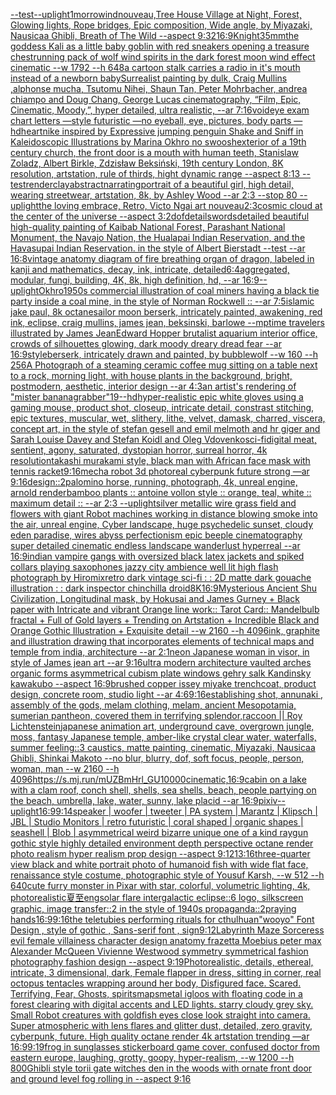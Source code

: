 [--test](https://www.ebank.nz/aiartgenerator?category=--test)[--uplight](https://www.ebank.nz/aiartgenerator?category=--uplight)[1](https://www.ebank.nz/aiartgenerator?category=1)[morrowind](https://www.ebank.nz/aiartgenerator?category=morrowind)[nouveau,](https://www.ebank.nz/aiartgenerator?category=nouveau%2C)[Tree House Village at Night, Forest, Glowing lights, Rope bridges, Epic composition, Wide angle, by Miyazaki, Nausicaa Ghibli, Breath of The Wild --aspect 9:32](https://www.ebank.nz/aiartgenerator?category=Tree%20House%20Village%20at%20Night%2C%20Forest%2C%20Glowing%20lights%2C%20Rope%20bridges%2C%20Epic%20composition%2C%20Wide%20angle%2C%20by%20Miyazaki%2C%20Nausicaa%20Ghibli%2C%20Breath%20of%20The%20Wild%20--aspect%209%3A32)[16:9](https://www.ebank.nz/aiartgenerator?category=16%3A9)[Knight](https://www.ebank.nz/aiartgenerator?category=Knight)[35mm](https://www.ebank.nz/aiartgenerator?category=35mm)[the goddess Kali as a little baby goblin with red sneakers opening a treasure chest](https://www.ebank.nz/aiartgenerator?category=the%20goddess%20Kali%20as%20a%20little%20baby%20goblin%20with%20red%20sneakers%20opening%20a%20treasure%20chest)[running pack of wolf wind spirits in the dark forest moon wind effect cinematic --w 1792 --h 648](https://www.ebank.nz/aiartgenerator?category=running%20pack%20of%20wolf%20wind%20spirits%20in%20the%20dark%20forest%20moon%20wind%20effect%20cinematic%20--w%201792%20--h%20648)[a cartoon stalk carries a radio in it's mouth instead of a newborn baby](https://www.ebank.nz/aiartgenerator?category=a%20cartoon%20stalk%20carries%20a%20radio%20in%20it%27s%20mouth%20instead%20of%20a%20newborn%20baby)[Surrealist painting by dulk, Craig Mullins ,alphonse mucha, Tsutomu Nihei, Shaun Tan, Peter Mohrbacher, andrea chiampo and Doug Chang, George Lucas cinematography, “Film, Epic, Cinematic, Moody,”, hyper detailed, ultra realistic, --ar 7:16](https://www.ebank.nz/aiartgenerator?category=Surrealist%20painting%20by%20dulk%2C%20Craig%20Mullins%20%2Calphonse%20mucha%2C%20Tsutomu%20Nihei%2C%20Shaun%20Tan%2C%20Peter%20Mohrbacher%2C%20andrea%20chiampo%20and%20Doug%20Chang%2C%20George%20Lucas%20cinematography%2C%20%E2%80%9CFilm%2C%20Epic%2C%20Cinematic%2C%20Moody%2C%E2%80%9D%2C%20hyper%20detailed%2C%20ultra%20realistic%2C%20--ar%207%3A16)[void](https://www.ebank.nz/aiartgenerator?category=void)[eye exam chart letters —style futuristic —no eyeball, eye, pictures, body parts —hd](https://www.ebank.nz/aiartgenerator?category=eye%20exam%20chart%20letters%20%E2%80%94style%20futuristic%20%E2%80%94no%20eyeball%2C%20eye%2C%20pictures%2C%20body%20parts%20%E2%80%94hd)[heart](https://www.ebank.nz/aiartgenerator?category=heart)[nike inspired by Expressive jumping penguin Shake and Sniff in Kaleidoscopic Illustrations by Marina Okhro no swoosh](https://www.ebank.nz/aiartgenerator?category=nike%20inspired%20by%20Expressive%20jumping%20penguin%20Shake%20and%20Sniff%20in%20Kaleidoscopic%20Illustrations%20by%20Marina%20Okhro%20no%20swoosh)[exterior of a 19th century church, the front door is a mouth with human teeth, Stanislaw Zoladz, Albert Birkle, Zdzisław Beksiński, 19th century London, 8K resolution, artstation, rule of thirds, hight dynamic range --aspect 8:13 --test](https://www.ebank.nz/aiartgenerator?category=exterior%20of%20a%2019th%20century%20church%2C%20the%20front%20door%20is%20a%20mouth%20with%20human%20teeth%2C%20Stanislaw%20Zoladz%2C%20Albert%20Birkle%2C%20Zdzis%C5%82aw%20Beksi%C5%84ski%2C%2019th%20century%20London%2C%208K%20resolution%2C%20artstation%2C%20rule%20of%20thirds%2C%20hight%20dynamic%20range%20--aspect%208%3A13%20--test)[render](https://www.ebank.nz/aiartgenerator?category=render)[clay](https://www.ebank.nz/aiartgenerator?category=clay)[abstract](https://www.ebank.nz/aiartgenerator?category=abstract)[narrating](https://www.ebank.nz/aiartgenerator?category=narrating)[portrait of a beautiful girl, high detail, wearing streetwear, artstation, 8k, by Ashley Wood --ar 2:3 --stop 80 --uplight](https://www.ebank.nz/aiartgenerator?category=portrait%20of%20a%20beautiful%20girl%2C%20high%20detail%2C%20wearing%20streetwear%2C%20artstation%2C%208k%2C%20by%20Ashley%20Wood%20--ar%202%3A3%20--stop%2080%20--uplight)[the loving embrace, Retro, Victo Ngai art nouveau](https://www.ebank.nz/aiartgenerator?category=the%20loving%20embrace%2C%20Retro%2C%20Victo%20Ngai%20art%20nouveau)[2:3](https://www.ebank.nz/aiartgenerator?category=2%3A3)[cosmic cloud at the center of the universe --aspect 3:2](https://www.ebank.nz/aiartgenerator?category=cosmic%20cloud%20at%20the%20center%20of%20the%20universe%20--aspect%203%3A2)[dof](https://www.ebank.nz/aiartgenerator?category=dof)[details](https://www.ebank.nz/aiartgenerator?category=details)[words](https://www.ebank.nz/aiartgenerator?category=words)[detailed beautiful high-quality painting of Kaibab National Forest, Parashant National Monument, the Navajo Nation, the Hualapai Indian Reservation, and the Havasupai Indian Reservation. in the style of Albert Bierstadt --test --ar 16:8](https://www.ebank.nz/aiartgenerator?category=detailed%20beautiful%20high-quality%20painting%20of%20Kaibab%20National%20Forest%2C%20Parashant%20National%20Monument%2C%20the%20Navajo%20Nation%2C%20the%20Hualapai%20Indian%20Reservation%2C%20and%20the%20Havasupai%20Indian%20Reservation.%20in%20the%20style%20of%20Albert%20Bierstadt%20--test%20--ar%2016%3A8)[vintage anatomy diagram of fire breathing organ of dragon, labeled in kanji and mathematics, decay, ink, intricate, detailed](https://www.ebank.nz/aiartgenerator?category=vintage%20anatomy%20diagram%20of%20fire%20breathing%20organ%20of%20dragon%2C%20labeled%20in%20kanji%20and%20mathematics%2C%20decay%2C%20ink%2C%20intricate%2C%20detailed)[6:4](https://www.ebank.nz/aiartgenerator?category=6%3A4)[aggregated, modular, fungi, building, 4K, 8k, high definition, hd, --ar 16:9](https://www.ebank.nz/aiartgenerator?category=aggregated%2C%20modular%2C%20fungi%2C%20building%2C%204K%2C%208k%2C%20high%20definition%2C%20hd%2C%20--ar%2016%3A9)[--uplight](https://www.ebank.nz/aiartgenerator?category=--uplight)[Okhro](https://www.ebank.nz/aiartgenerator?category=Okhro)[1950s commercial illustration of coal miners having a black tie party inside a coal mine, in the style of Norman Rockwell :: --ar 7:5](https://www.ebank.nz/aiartgenerator?category=1950s%20commercial%20illustration%20of%20coal%20miners%20having%20a%20black%20tie%20party%20inside%20a%20coal%20mine%2C%20in%20the%20style%20of%20Norman%20Rockwell%20%3A%3A%20--ar%207%3A5)[islamic jake paul, 8k octane](https://www.ebank.nz/aiartgenerator?category=islamic%20jake%20paul%2C%208k%20octane)[sailor moon berserk, intricately painted, awakening, red ink, eclipse, craig mullins, james jean, beksinski, barlowe --mp](https://www.ebank.nz/aiartgenerator?category=sailor%20moon%20berserk%2C%20intricately%20painted%2C%20awakening%2C%20red%20ink%2C%20eclipse%2C%20craig%20mullins%2C%20james%20jean%2C%20beksinski%2C%20barlowe%20--mp)[time travelers illustrated by James Jean](https://www.ebank.nz/aiartgenerator?category=time%20travelers%20illustrated%20by%20James%20Jean)[Edward Hopper brutalist aquarium interior office, crowds of silhouettes glowing, dark moody dreary dread fear --ar 16:9](https://www.ebank.nz/aiartgenerator?category=Edward%20Hopper%20brutalist%20aquarium%20interior%20office%2C%20crowds%20of%20silhouettes%20glowing%2C%20dark%20moody%20dreary%20dread%20fear%20--ar%2016%3A9)[style](https://www.ebank.nz/aiartgenerator?category=style)[berserk, intricately drawn and painted, by bubblewolf --w 160 --h 256](https://www.ebank.nz/aiartgenerator?category=berserk%2C%20intricately%20drawn%20and%20painted%2C%20by%20bubblewolf%20--w%20160%20--h%20256)[A Photograph of a steaming ceramic coffee mug sitting on a table next to a rock, morning light, with house plants in the background, bright, postmodern, aesthetic, interior design --ar 4:3](https://www.ebank.nz/aiartgenerator?category=A%20Photograph%20of%20a%20steaming%20ceramic%20coffee%20mug%20sitting%20on%20a%20table%20next%20to%20a%20rock%2C%20morning%20light%2C%20with%20house%20plants%20in%20the%20background%2C%20bright%2C%20postmodern%2C%20aesthetic%2C%20interior%20design%20--ar%204%3A3)[an artist's rendering of "mister bananagrabber"](https://www.ebank.nz/aiartgenerator?category=an%20artist%27s%20rendering%20of%20%22mister%20bananagrabber%22)[19](https://www.ebank.nz/aiartgenerator?category=19)[--hd](https://www.ebank.nz/aiartgenerator?category=--hd)[hyper-realistic epic white gloves using a gaming mouse, product shot, closeup, intricate detail, constrast stitching, epic textures, muscular, wet, slithery, lithe, velvet, damask, charred, viscera, concept art, in the style of stefan gesell and emil melmoth and hr giger and Sarah Louise Davey and Stefan Koidl and Oleg Vdovenko](https://www.ebank.nz/aiartgenerator?category=hyper-realistic%20epic%20white%20gloves%20using%20a%20gaming%20mouse%2C%20product%20shot%2C%20closeup%2C%20intricate%20detail%2C%20constrast%20stitching%2C%20epic%20textures%2C%20muscular%2C%20wet%2C%20slithery%2C%20lithe%2C%20velvet%2C%20damask%2C%20charred%2C%20viscera%2C%20concept%20art%2C%20in%20the%20style%20of%20stefan%20gesell%20and%20emil%20melmoth%20and%20hr%20giger%20and%20Sarah%20Louise%20Davey%20and%20Stefan%20Koidl%20and%20Oleg%20Vdovenko)[sci-fi](https://www.ebank.nz/aiartgenerator?category=sci-fi)[digital meat, sentient, agony, saturated, dystopian horror, surreal horror, 4k resolution](https://www.ebank.nz/aiartgenerator?category=digital%20meat%2C%20sentient%2C%20agony%2C%20saturated%2C%20dystopian%20horror%2C%20surreal%20horror%2C%204k%20resolution)[takashi murakami style, black man with African face mask with tennis racket](https://www.ebank.nz/aiartgenerator?category=takashi%20murakami%20style%2C%20black%20man%20with%20African%20face%20mask%20with%20tennis%20racket)[9:16](https://www.ebank.nz/aiartgenerator?category=9%3A16)[mecha robot 3d photoreal cyberpunk future strong —ar 9:16](https://www.ebank.nz/aiartgenerator?category=mecha%20robot%203d%20photoreal%20cyberpunk%20future%20strong%20%E2%80%94ar%209%3A16)[design::2](https://www.ebank.nz/aiartgenerator?category=design%3A%3A2)[palomino horse, running, photograph, 4k, unreal engine, arnold render](https://www.ebank.nz/aiartgenerator?category=palomino%20horse%2C%20running%2C%20photograph%2C%204k%2C%20unreal%20engine%2C%20arnold%20render)[bamboo plants :: antoine vollon style :: orange, teal, white :: maximum detail :: --ar 2:3 --uplight](https://www.ebank.nz/aiartgenerator?category=bamboo%20plants%20%3A%3A%20antoine%20vollon%20style%20%3A%3A%20orange%2C%20teal%2C%20white%20%3A%3A%20maximum%20detail%20%3A%3A%20--ar%202%3A3%20--uplight)[silver metallic wire grass field and flowers with giant Robot machines working in distance blowing smoke into the air, unreal engine, Cyber landscape, huge psychedelic sunset, cloudy eden paradise, wires abyss perfectionism epic beeple cinematography super detailed cinematic endless landscape wanderlust hyperreal --ar 16:9](https://www.ebank.nz/aiartgenerator?category=silver%20metallic%20wire%20grass%20field%20and%20flowers%20with%20giant%20Robot%20machines%20working%20in%20distance%20blowing%20smoke%20into%20the%20air%2C%20unreal%20engine%2C%20Cyber%20landscape%2C%20huge%20psychedelic%20sunset%2C%20cloudy%20eden%20paradise%2C%20wires%20abyss%20perfectionism%20epic%20beeple%20cinematography%20super%20detailed%20cinematic%20endless%20landscape%20wanderlust%20hyperreal%20--ar%2016%3A9)[indian  vampire gangs with oversized black latex jackets and spiked  collars playing saxophones jazzy city ambience well lit high flash photograph by Hiromix](https://www.ebank.nz/aiartgenerator?category=indian%20%20vampire%20gangs%20with%20oversized%20black%20latex%20jackets%20and%20spiked%20%20collars%20playing%20saxophones%20jazzy%20city%20ambience%20well%20lit%20high%20flash%20photograph%20by%20Hiromix)[retro dark vintage sci-fi : : 2D matte dark gouache illustration : : dark inspector chinchilla droid](https://www.ebank.nz/aiartgenerator?category=retro%20dark%20vintage%20sci-fi%20%3A%20%3A%202D%20matte%20dark%20gouache%20illustration%20%3A%20%3A%20dark%20inspector%20chinchilla%20droid)[8K](https://www.ebank.nz/aiartgenerator?category=8K)[16:9](https://www.ebank.nz/aiartgenerator?category=16%3A9)[Mysterious Ancient Shu Civilization, Longitudinal  mask, by Hokusai and James Gurney + Black paper with Intricate and vibrant Orange line work:: Tarot Card:: Mandelbulb fractal + Full of Gold layers + Trending on Artstation + Incredible Black and Orange Gothic Illustration + Exquisite detail  --w 2160  --h 4096](https://www.ebank.nz/aiartgenerator?category=Mysterious%20Ancient%20Shu%20Civilization%2C%20Longitudinal%20%20mask%2C%20by%20Hokusai%20and%20James%20Gurney%20%2B%20Black%20paper%20with%20Intricate%20and%20vibrant%20Orange%20line%20work%3A%3A%20Tarot%20Card%3A%3A%20Mandelbulb%20fractal%20%2B%20Full%20of%20Gold%20layers%20%2B%20Trending%20on%20Artstation%20%2B%20Incredible%20Black%20and%20Orange%20Gothic%20Illustration%20%2B%20Exquisite%20detail%20%20--w%202160%20%20--h%204096)[ink, graphite and illustration drawing that incorporates elements of technical maps and temple from india, architecture --ar 2:1](https://www.ebank.nz/aiartgenerator?category=ink%2C%20graphite%20and%20illustration%20drawing%20that%20incorporates%20elements%20of%20technical%20maps%20and%20temple%20from%20india%2C%20architecture%20--ar%202%3A1)[neon Japanese woman in visor, in style of James jean art --ar 9:16](https://www.ebank.nz/aiartgenerator?category=neon%20Japanese%20woman%20in%20visor%2C%20in%20style%20of%20James%20jean%20art%20--ar%209%3A16)[ultra modern architecture vaulted arches organic forms asymmetrical cubism plate windows gehry salk Kandinsky kawakubo --aspect 16:9](https://www.ebank.nz/aiartgenerator?category=ultra%20modern%20architecture%20vaulted%20arches%20organic%20forms%20asymmetrical%20cubism%20plate%20windows%20gehry%20salk%20Kandinsky%20kawakubo%20--aspect%2016%3A9)[brushed copper issey miyake trenchcoat, product design, concrete room, studio light --ar 4:6](https://www.ebank.nz/aiartgenerator?category=brushed%20copper%20issey%20miyake%20trenchcoat%2C%20product%20design%2C%20concrete%20room%2C%20studio%20light%20--ar%204%3A6)[9:16](https://www.ebank.nz/aiartgenerator?category=9%3A16)[establishing shot, annunaki ,  assembly of the gods, melam clothing, melam, ancient Mesopotamia, sumerian pantheon, covered them in terrifying splendor,](https://www.ebank.nz/aiartgenerator?category=establishing%20shot%2C%20annunaki%20%2C%20%20assembly%20of%20the%20gods%2C%20melam%20clothing%2C%20melam%2C%20ancient%20Mesopotamia%2C%20sumerian%20pantheon%2C%20covered%20them%20in%20terrifying%20splendor%2C)[raccoon || Roy Lichtenstein](https://www.ebank.nz/aiartgenerator?category=raccoon%20%7C%7C%20Roy%20Lichtenstein)[japanese animation art, underground cave, overgrown jungle, moss, fantasy Japanese temple, amber-like crystal clear water, waterfalls, summer feeling::3 caustics, matte painting, cinematic, Miyazaki, Nausicaa Ghibli, Shinkai Makoto --no blur, blurry, dof, soft focus, people, person, woman, man --w 2160  --h 4096](https://www.ebank.nz/aiartgenerator?category=japanese%20animation%20art%2C%20underground%20cave%2C%20overgrown%20jungle%2C%20moss%2C%20fantasy%20Japanese%20temple%2C%20amber-like%20crystal%20clear%20water%2C%20waterfalls%2C%20summer%20feeling%3A%3A3%20caustics%2C%20matte%20painting%2C%20cinematic%2C%20Miyazaki%2C%20Nausicaa%20Ghibli%2C%20Shinkai%20Makoto%20--no%20blur%2C%20blurry%2C%20dof%2C%20soft%20focus%2C%20people%2C%20person%2C%20woman%2C%20man%20--w%202160%20%20--h%204096)[<https://s.mj.run/mUZBmHrl_GU>](https://www.ebank.nz/aiartgenerator?category=%3Chttps%3A//s.mj.run/mUZBmHrl_GU%3E)[10000](https://www.ebank.nz/aiartgenerator?category=10000)[cinematic,](https://www.ebank.nz/aiartgenerator?category=cinematic%2C)[16:9](https://www.ebank.nz/aiartgenerator?category=16%3A9)[cabin on a lake with a clam roof, conch shell, shells, sea shells, beach, people partying on the beach, umbrella, lake, water, sunny, lake placid --ar 16:9](https://www.ebank.nz/aiartgenerator?category=cabin%20on%20a%20lake%20with%20a%20clam%20roof%2C%20conch%20shell%2C%20shells%2C%20sea%20shells%2C%20beach%2C%20people%20partying%20on%20the%20beach%2C%20umbrella%2C%20lake%2C%20water%2C%20sunny%2C%20lake%20placid%20--ar%2016%3A9)[pixiv](https://www.ebank.nz/aiartgenerator?category=pixiv)[--uplight](https://www.ebank.nz/aiartgenerator?category=--uplight)[16:9](https://www.ebank.nz/aiartgenerator?category=16%3A9)[9:14](https://www.ebank.nz/aiartgenerator?category=9%3A14)[speaker | woofer | tweeter | PA system | Marantz | Klipsch | JBL | Studio Monitors | retro futuristic | coral shaped | organic shapes | seashell | Blob |  asymmetrical weird bizarre unique one of a kind raygun gothic style highly detailed environment depth perspective octane render photo realism hyper realism prop design --aspect 9:12](https://www.ebank.nz/aiartgenerator?category=speaker%20%7C%20woofer%20%7C%20tweeter%20%7C%20PA%20system%20%7C%20Marantz%20%7C%20Klipsch%20%7C%20JBL%20%7C%20Studio%20Monitors%20%7C%20retro%20futuristic%20%7C%20coral%20shaped%20%7C%20organic%20shapes%20%7C%20seashell%20%7C%20Blob%20%7C%20%20asymmetrical%20weird%20bizarre%20unique%20one%20of%20a%20kind%20raygun%20gothic%20style%20highly%20detailed%20environment%20depth%20perspective%20octane%20render%20photo%20realism%20hyper%20realism%20prop%20design%20--aspect%209%3A12)[13:16](https://www.ebank.nz/aiartgenerator?category=13%3A16)[three-quarter view black and white portrait photo of humanoid fish with wide flat face, renaissance style costume, photographic style of Yousuf Karsh, --w 512 --h 640](https://www.ebank.nz/aiartgenerator?category=three-quarter%20view%20black%20and%20white%20portrait%20photo%20of%20humanoid%20fish%20with%20wide%20flat%20face%2C%20renaissance%20style%20costume%2C%20photographic%20style%20of%20Yousuf%20Karsh%2C%20--w%20512%20--h%20640)[cute furry monster in Pixar with star, colorful, volumetric lighting, 4k, photorealistic](https://www.ebank.nz/aiartgenerator?category=cute%20furry%20monster%20in%20Pixar%20with%20star%2C%20colorful%2C%20volumetric%20lighting%2C%204k%2C%20photorealistic)[夏至](https://www.ebank.nz/aiartgenerator?category=%E5%A4%8F%E8%87%B3)[eng](https://www.ebank.nz/aiartgenerator?category=eng)[solar flare intergalactic eclipse::6 logo, silkscreen graphic, image transfer::2 in the style of 1940s propaganda::2](https://www.ebank.nz/aiartgenerator?category=solar%20flare%20intergalactic%20eclipse%3A%3A6%20logo%2C%20silkscreen%20graphic%2C%20image%20transfer%3A%3A2%20in%20the%20style%20of%201940s%20propaganda%3A%3A2)[praying hands](https://www.ebank.nz/aiartgenerator?category=praying%20hands)[16:9](https://www.ebank.nz/aiartgenerator?category=16%3A9)[9:16](https://www.ebank.nz/aiartgenerator?category=9%3A16)[the teletubies performing rituals for cthulhu](https://www.ebank.nz/aiartgenerator?category=the%20teletubies%20performing%20rituals%20for%20cthulhu)[an](https://www.ebank.nz/aiartgenerator?category=an)["wooyo" Font Design , style of gothic , Sans-serif font , sign](https://www.ebank.nz/aiartgenerator?category=%22wooyo%22%20Font%20Design%20%2C%20style%20of%20gothic%20%2C%20Sans-serif%20font%20%2C%20sign)[9:12](https://www.ebank.nz/aiartgenerator?category=9%3A12)[Labyrinth Maze Sorceress evil female villainess character design anatomy frazetta Moebius peter max Alexander McQueen Vivienne  Westwood symmetry symmetrical fashion photography   fashion design --aspect 9:19](https://www.ebank.nz/aiartgenerator?category=Labyrinth%20Maze%20Sorceress%20evil%20female%20villainess%20character%20design%20anatomy%20frazetta%20Moebius%20peter%20max%20Alexander%20McQueen%20Vivienne%20%20Westwood%20symmetry%20symmetrical%20fashion%20photography%20%20%20fashion%20design%20--aspect%209%3A19)[Photorealistic, details, ethereal, intricate, 3 dimensional, dark, Female flapper in dress, sitting in corner, real octopus tentacles wrapping around her body, Disfigured face. Scared. Terrifying, Fear, Ghosts, spirits](https://www.ebank.nz/aiartgenerator?category=Photorealistic%2C%20details%2C%20ethereal%2C%20intricate%2C%203%20dimensional%2C%20dark%2C%20Female%20flapper%20in%20dress%2C%20sitting%20in%20corner%2C%20real%20octopus%20tentacles%20wrapping%20around%20her%20body%2C%20Disfigured%20face.%20Scared.%20Terrifying%2C%20Fear%2C%20Ghosts%2C%20spirits)[maps](https://www.ebank.nz/aiartgenerator?category=maps)[metal igloos with floating code in a forest clearing with digital accents and LED lights. starry cloudy grey sky. Small Robot creatures with goldfish eyes close look straight into camera. Super atmospheric with lens flares and glitter dust, detailed, zero gravity, cyberpunk, future. High quality octane render 4k artstation trending —ar 16:9](https://www.ebank.nz/aiartgenerator?category=metal%20igloos%20with%20floating%20code%20in%20a%20forest%20clearing%20with%20digital%20accents%20and%20LED%20lights.%20starry%20cloudy%20grey%20sky.%20Small%20Robot%20creatures%20with%20goldfish%20eyes%20close%20look%20straight%20into%20camera.%20Super%20atmospheric%20with%20lens%20flares%20and%20glitter%20dust%2C%20detailed%2C%20zero%20gravity%2C%20cyberpunk%2C%20future.%20High%20quality%20octane%20render%204k%20artstation%20trending%20%E2%80%94ar%2016%3A9)[9:19](https://www.ebank.nz/aiartgenerator?category=9%3A19)[frog in sunglasses sticker](https://www.ebank.nz/aiartgenerator?category=frog%20in%20sunglasses%20sticker)[board game cover, confused doctor from eastern europe, laughing, grotty, goopy, hyper-realism, --w 1200 --h 800](https://www.ebank.nz/aiartgenerator?category=board%20game%20cover%2C%20confused%20doctor%20from%20eastern%20europe%2C%20laughing%2C%20grotty%2C%20goopy%2C%20hyper-realism%2C%20--w%201200%20--h%20800)[Ghibli style torii gate witches den in the woods with ornate front door and ground level fog rolling in --aspect 9:16](https://www.ebank.nz/aiartgenerator?category=Ghibli%20style%20torii%20gate%20witches%20den%20in%20the%20woods%20with%20ornate%20front%20door%20and%20ground%20level%20fog%20rolling%20in%20--aspect%209%3A16)